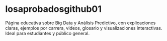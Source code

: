 # losaprobadosgithub01
Página educativa sobre Big Data y Análisis Predictivo, con explicaciones claras, ejemplos por carrera, videos, glosario y visualizaciones interactivas. Ideal para estudiantes y público general.

